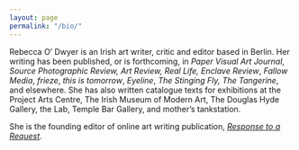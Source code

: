 ```yaml
---
layout: page
permalink: "/bio/"
---
```

Rebecca O’ Dwyer is an Irish art writer, critic and editor based in Berlin. Her writing has been published, or is forthcoming, in _Paper Visual Art Journal_, _Source Photographic Review, Art Review, Real Life,_ _Enclave Review_, _Fallow Media_, _frieze_, _this is tomorrow_, _Eyeline_, _The Stinging Fly,_ _The Tangerine_, and elsewhere. She has also written catalogue texts for exhibitions at the Project Arts Centre, The Irish Museum of Modern Art, The Douglas Hyde Gallery, the Lab, Temple Bar Gallery, and mother’s tankstation.

She is the founding editor of online art writing publication, [_Response to a Request_](https://drive.google.com/file/d/1gah1wkntkGj9gaI_KwUoic1GXuvtM4BZ/view?usp=sharing).